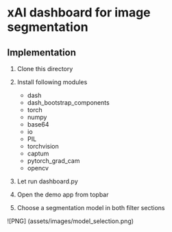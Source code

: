 # xAI dashboard for image segmentation

## Implementation

1. Clone this directory
2. Install following modules

    - dash
    - dash_bootstrap_components
    - torch
    - numpy
    - base64
    - io
    - PIL
    - torchvision
    - captum
    - pytorch_grad_cam
    - opencv

3. Let run dashboard.py
4. Open the demo app from topbar
5. Choose a segmentation model in both filter sections

![PNG] (assets/images/model_selection.png)
